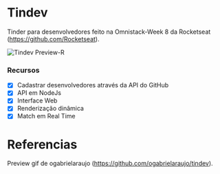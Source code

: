 # Tindev
Tinder para desenvolvedores feito na Omnistack-Week 8 da Rocketseat (https://github.com/Rocketseat).

![Tindev Preview-R](https://i.imgur.com/ZJaQ7jr.gif)

### Recursos
- [x] Cadastrar desenvolvedores através da API do GitHub
- [x] API em NodeJs
- [x] Interface Web
- [x] Renderização dinâmica
- [x] Match em Real Time

# Referencias
Preview gif de ogabrielaraujo (https://github.com/ogabrielaraujo/tindev).
